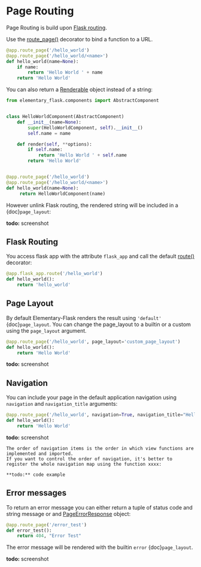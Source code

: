 # Page Routing
Page Routing is build upon [Flask routing](https://flask.palletsprojects.com/en/latest/quickstart/#routing).

Use the [route_page()](route_page) decorator to bind a function to a URL.

```python
@app.route_page('/hello_world')
@app.route_page('/hello_world/<name>')
def hello_world(name=None):
    if name:
        return 'Hello World ' + name
    return 'Hello World'
```

You can also return a [Renderable](Renderable) object instead of a string:

```python
from elementary_flask.components import AbstractComponent


class HelloWorldComponent(AbstractComponent)
    def __init__(name=None):
        super(HelloWorldComponent, self).__init__()
        self.name = name

    def render(self, **options):
        if self.name:
            return 'Hello World ' + self.name
        return 'Hello World'


@app.route_page('/hello_world')
@app.route_page('/hello_world/<name>')
def hello_world(name=None):
     return HelloWorldComponent(name)
```
However unlink Flask routing, the rendered string will be included in a {doc}`page_layout`:

**todo:** screenshot


## Flask Routing
You access flask app with the attribute `flask_app` and call the default [route()](https://flask.palletsprojects.com/en/latest/quickstart/#routing) decorator:

```python
@app.flask_app.route('/hello_world')
def hello_world():
    return 'hello_world'
```

## Page Layout
By default Elementary-Flask renders the result using `'default'` {doc}`page_layout`.
You can change the page_layout to a builtin or a custom using the `page_layout` argument.

```python
@app.route_page('/hello_world', page_layout='custom_page_layout')
def hello_world():
    return 'Hello World'

```
**todo:** screenshot

## Navigation
You can include your page in the default application navigation using `navigation` and `navigation_title` arguments:

```python
@app.route_page('/hello_world', navigation=True, navigation_title="Hello World")
def hello_world():
    return 'Hello World'

```
**todo:** screenshot

```{admonition} Nota Bene
The order of navigation items is the order in which view functions are implemented and imported.
If you want to control the order of navigation, it's better to register the whole navigation map using the function xxxx:

**todo:** code example
```

## Error messages
To return an error message you can either return a tuple of status code and string message or and [PageErrorResponse](PageErrorResponse) object:
```python
@app.route_page('/error_test')
def error_test():
    return 404, "Error Test"
```

The error message will be rendered with the builtin `error` {doc}`page_layout`.

**todo:** screenshot